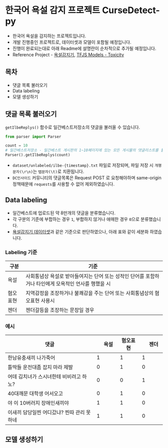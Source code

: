 # 한국어 욕설 감지 프로젝트 CurseDetect-py
* 한국어 욕설을 감지하는 프로젝트입니다.
* 개발 진행중인 프로젝트로, 데이터셋과 모델이 포함될 예정입니다.
* 진행이 완료되는대로 아래 Readme에 설명란이 순차적으로 추가될 예정입니다.
* Reference Project - [욕설감지기](https://github.com/2runo/Curse-detection),  [TFJS Models - Toxicity](https://github.com/tensorflow/tfjs-models/tree/master/toxicity)

## 목차

* 댓글 목록 불러오기
* Data labeling
* 모델 생성하기

## 댓글 목록 불러오기

`getIlbeReplys()` 함수로 일간베스트저장소의 댓글을 불러올 수 있습니다.

```py
from parser import Parser

count = 10
# 일간베스트저장소 - 일간베스트 게시판의 1~10페이지에 있는 모든 게시물의 댓글리스트를 불러온다.
Parser().getIlbeReplys(count)

```
* `dataset/unlabeled/ilbe-{timestamp}.txt` 파일로 저장되며, 파일 저장 시 `개행문자(\r\n)`는 `탭문자(\t)`로 치환됩니다. 
* `DC인사이드` 커뮤니티의 댓글목록은 Request POST 로 요청해야하며 same-origin 정책때문에 `requests`를 사용할 수 없어 제외하였습니다.

## Data labeling
* 일간베스트에 업로드된 약 8만개의 댓글을 분류했습니다.
* 각 구분의 기준에 부합하는 경우 `1`, 부합하지 않거나 애매한 경우 `0`으로 분류했습니다.
* [욕설감지기 데이터셋](https://github.com/2runo/Curse-detection-data)과 같은 기준으로 판단하였으나, 아래 표와 같이 세분화 하였습니다.

### Labeling 기준
구분|기준
-|-
욕설|사회통념상 욕설로 받아들여지는 단어 또는 성적인 단어를 포함하거나 타인에게 모욕적인 언사를 행했을 시
혐오표현|지역감정을 조장하거나 불쾌감을 주는 단어 또는 사회통념상의 혐오표현 사용시
젠더|젠더갈등을 조장하는 문장일 경우

### 예시
댓글|　욕설　|혐오표현|　젠더　
-|-|-|-
한남유충새끼 나가죽어|1|1|1
틀딱들 운전대좀 잡지 마라 제발|0|1|0
어데 김치녀가 스시녀한테 비비려고 하노?|0|0|1
40대깨문 대학생 어서오고|0|1|0
야 이 10버러지 장애인새끼야|1|1|0
이새끼 담당일찐 어디갔냐? 찐따 관리 못하네|1|1|0


## 모델 생성하기
